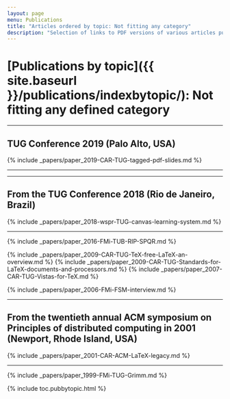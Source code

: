 ```yaml
---
layout: page
menu: Publications
title: "Articles ordered by topic: Not fitting any category"
description: "Selection of links to PDF versions of various articles published by the LaTeX3 project and links to videos of their conference presentations ordered by major topics."
---
```


# [Publications by topic]({{ site.baseurl }}/publications/indexbytopic/): Not fitting any defined category 


<hr class="conference-start">

## TUG Conference 2019 (Palo Alto, USA)
{% include _papers/paper_2019-CAR-TUG-tagged-pdf-slides.md %}

<hr class="conference-end">


<hr class="conference-start">

## From the TUG Conference 2018 (Rio de Janeiro, Brazil)
{% include _papers/paper_2018-wspr-TUG-canvas-learning-system.md %}

<hr class="conference-end">


{% include _papers/paper_2016-FMi-TUB-RIP-SPQR.md %}

<!-- not in sorted into topics yet -->
{% include _papers/paper_2009-CAR-TUG-TeX-free-LaTeX-an-overview.md %}
{% include _papers/paper_2009-CAR-TUG-Standards-for-LaTeX-documents-and-processors.md %}
{% include _papers/paper_2007-CAR-TUG-Vistas-for-TeX.md %}

{% include _papers/paper_2006-FMi-FSM-interview.md %}

<hr class="conference-start">

## From the twentieth annual ACM symposium on Principles of distributed computing in 2001 (Newport, Rhode Island, USA)

{% include _papers/paper_2001-CAR-ACM-LaTeX-legacy.md %}

<hr class="conference-end">

<!-- not in sorted into topics yet -->

{% include _papers/paper_1999-FMi-TUG-Grimm.md %}



<div class="row">{% include toc.pubbytopic.html %}</div>
<div id="div_vgwpixel"></div>

